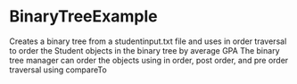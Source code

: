 # BinaryTreeExample
Creates a binary tree from a studentinput.txt file and uses in order traversal to order the Student objects in the binary tree by average GPA
The binary tree manager can order the objects using in order, post order, and pre order traversal using compareTo
